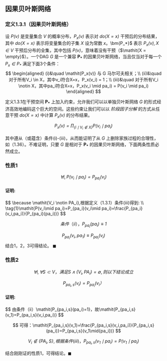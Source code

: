 ## 因果贝叶斯网络

### 定义1.3.1（因果贝叶斯网络）

设 $\mathit{P(v)}$ 是变量集合 $\mathit{V}$ 的概率分布，$\mathit{P_x(v)}$ 表示对 $\mathit{do(X=x)}$ 干预后的分布结果，其中 $\mathit{do(X=x)}$ 表示将变量集合的子集 $\mathit{X}$ 设为常数 $\mathit{x}。$\bm{P_*}$  表示 $\mathit{P_x(v), X \in V}$ 干预后分布的全集，其中包括 $\mathit{P(v)}$，意味着没有干预（$\mathit{X = \empty}$）。一个DAG $\mathit{G}$ 是一个兼容 $\bm{P_*}$ 的因果贝叶斯网络，当且仅当对于每一个 $\mathit{P_x \in P_*}$ 满足下面3个条件：
$$
\begin{aligned}
(i)&\quad \mathit{P_x(v)} 与 G 马尔可夫相关；\\
(ii)&\quad 对于所有V_i \in X，其中v_i符合X=x，P_x(v_i) = 1；\\
(iii)&\quad 对于所有V_i \notin X，其中pa_i符合X=x，P_x(v_i \mid pa_i) = P(v_i \mid pa_i)
\end{aligned}
$$

定义1.3.1在干预空间 $\bm{P_*}$ 上加入约束，允许我们可以以单独贝叶斯网络 $G$ 的形式经济高效地编码这个巨大的空间。这些约束让我们可以以 *阶段因子分解* 的方式从任意干预 $\mathit{do(X=x)}$ 中计算 $\mathit{P_x(v)}$ 的分布结果。

$$
\tag{1.37} \mathit{P_x(v) = \prod_{\{i \mid V_i \notin X\}} {P(v_i \mid pa_i)}}
$$

其中遵从（或蕴含）条件(i)-(iii)，从而能证明了从 $\mathit{G}$ 上删除家族过程的合理性，如（1.36）。不难证明，只要 $\mathit{G}$ 是相对于 $\bm{P_*}$ 的因果贝叶斯网络，下面两条性质必然成立。

### 性质1

$$
\tag{1.38}\mathit{\forall{i},  P(v_i\mid pa_i)=P_{pa_i}(v_i)}
$$

<div class="alert alert-success" role="alert">
<h4 class="alert-heading">证明:</h4>
$$
\because \mathit{V_i \notin PA_i},根据定义（1.3.1）条件(iii)得到: \\
\tag{1}\mathit{P(v_i\mid pa_i)=P_{pa_i}(v_i\mid pa_i)=\frac{P_{pa_i}(v_i,pa_i)}{P_{pa_i}(pa_i)}}
$$

$$
条件（ii），\tag{2}\mathit{P_{pa_i}(pa_i)\equiv1}
$$

$$
\tag{3}\mathit{P_{pa_i}(v_i,pa_1)\equiv{P_{pa_i}}(v_i)}
$$
结合1，2，3可得结论。 $\blacksquare$
</div>




### 性质2
$$
\mathit{\forall{i},    \forall{S\subset{V}}}，满足\mathit{S\land\{V_i,PA_i\}=\emptyset}, 则以下结论成立
$$

$$
\tag{1.39}\mathit{P_{pa_i,s}(v_i)=P_{pa_i}(v_i）}
$$
<div class="alert alert-success" role="alert">
<h4 class="alert-heading">证明:</h4>
$$
由条件（ii）\mathit{P_{pa_i,s}(pa_i)=1}，故\mathit{P_{pa_i,s}(v_1)=P_{pa_i,s}(v_i,pa_i)}
$$

$$
可得：\mathit{P_{pa_i,s}(v_1)=\frac{P_{pa_i,s}(v_i,pa_i)}{P_{pa_i,s}(pa_i)}=P_{pa_i,s}(v_1\mid{pa_i})}
$$

$$
\mathit{V_i \notin \{PA_i,S\}},根据条件(iii)，\mathit{P_{pa_i,s}(v_1\mid{pa_i})=P(v_1\mid{pa_i})}
$$

结合刚刚证的性质1，可得结论。$\blacksquare$
</div>
